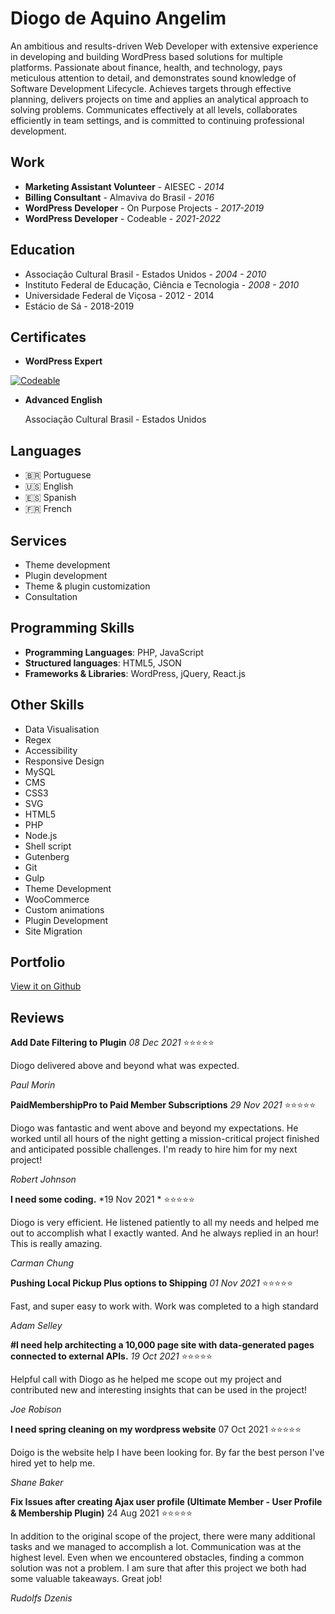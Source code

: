 # Diogo de Aquino Angelim 

An ambitious and results-driven Web Developer with extensive experience in developing and building WordPress based solutions for multiple platforms. Passionate about finance, health, and technology, pays meticulous attention to detail, and demonstrates sound knowledge of Software Development Lifecycle. Achieves targets through effective planning, delivers projects on time and applies an analytical approach to solving problems. Communicates effectively at all levels, collaborates efficiently  in team settings, and is committed to continuing professional development. 

## Work 

- **Marketing Assistant Volunteer** - AIESEC - *2014* 
- **Billing Consultant** - Almaviva do Brasil - *2016* 
- **WordPress Developer** - On Purpose Projects - *2017-2019* 
- **WordPress Developer** - Codeable - *2021-2022* 


## Education 

- Associação Cultural Brasil - Estados Unidos - *2004 - 2010* 
- Instituto Federal de Educação, Ciência e Tecnologia - *2008 - 2010* 
- Universidade Federal de Viçosa - 2012 - 2014 
- Estácio de Sá - 2018-2019 

## Certificates 

- **WordPress Expert** 

[![Codeable](https://gcdnb.pbrd.co/images/Hm69OgtFCv6z.png?o=1 'Diogo Angelim - Codeable Certified Expert')](https://www.credential.net/58930281-2568-48db-a5df-a85e40244d6e?record_view=true#gs.7hlu99)

- **Advanced English** 

  Associação Cultural Brasil - Estados Unidos 

## Languages 

- 🇧🇷 Portuguese 
- 🇺🇸 English 
- 🇪🇸 Spanish 
- 🇫🇷 French 

## Services 

- Theme development 
- Plugin development 
- Theme & plugin customization 
- Consultation 

## Programming Skills 

- **Programming Languages**: PHP, JavaScript 
- **Structured languages**: HTML5, JSON 
- **Frameworks & Libraries**: WordPress, jQuery, React.js

## Other Skills 

- Data Visualisation
- Regex 
- Accessibility 
- Responsive Design 
- MySQL 
- CMS
- CSS3
- SVG
- HTML5
- PHP
- Node.js
- Shell script
- Gutenberg
- Git
- Gulp
- Theme Development 
- WooCommerce
- Custom animations
- Plugin Development
- Site Migration 


## Portfolio 

[View it on Github](https://github.com/digelim?tab=repositories)


## Reviews 

**Add Date Filtering to Plugin** *08 Dec 2021* 
⭐⭐⭐⭐⭐

Diogo delivered above and beyond what was expected. 

*Paul Morin*



**PaidMembershipPro to Paid Member Subscriptions** *29 Nov 2021* 
⭐⭐⭐⭐⭐

Diogo was fantastic and went above and beyond my expectations. He worked until all hours of the night getting a mission-critical project finished and anticipated possible challenges. I'm ready to hire him for my next project! 

*Robert Johnson*



**I need some coding.** *19 Nov 2021 *
⭐⭐⭐⭐⭐

Diogo is very efficient. He listened patiently to all my needs and helped me out to accomplish what I exactly wanted. And he always replied in an hour! This is really amazing. 

*Carman Chung*



**Pushing Local Pickup Plus options to Shipping** *01 Nov 2021* 
⭐⭐⭐⭐⭐

Fast, and super easy to work with. Work was completed to a high standard 

*Adam Selley*



**#I need help architecting a 10,000 page site with data-generated pages connected to external APIs.** *19 Oct 2021*
⭐⭐⭐⭐⭐

Helpful call with Diogo as he helped me scope out my project and contributed new and interesting  insights that can be used in the project! 

*Joe Robison*



**I need spring cleaning on my wordpress website**  07 Oct 2021 
⭐⭐⭐⭐⭐

Doigo is the website help I have been looking for. By far the best person I've hired yet to help me. 

*Shane Baker*



**Fix Issues after creating Ajax user profile (Ultimate Member - User Profile & Membership Plugin)** 24 Aug 2021 
⭐⭐⭐⭐⭐

In addition to the original scope of the project, there were many additional tasks and we managed to accomplish a lot. Communication was at the highest level. Even when we encountered obstacles, finding a common solution was not a problem. I am sure that after this project we both had some valuable takeaways. Great job! 

*Rudolfs Dzenis*

